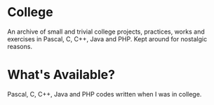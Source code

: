 # College
An archive of small and trivial college projects, practices, works and exercises in Pascal, C, C++, Java and PHP. Kept around for nostalgic reasons.

# What's Available?
Pascal, C, C++, Java and PHP codes written when I was in college.
